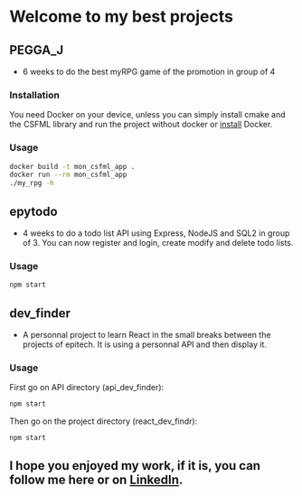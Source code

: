 # Welcome to my best projects

## PEGGA_J

- 6 weeks to do the best myRPG game of the promotion in group of 4

### Installation

You need Docker on your device, unless you can simply install cmake and the CSFML library and run the project without docker or [install](https://docs.docker.com/engine/install/) Docker.

### Usage

```bash
docker build -t mon_csfml_app .
docker run --rm mon_csfml_app
./my_rpg -h
```

## epytodo

- 4 weeks to do a todo list API using Express, NodeJS and SQL2 in group of 3. You can now register and login, create modify and delete todo lists.

### Usage

```bash
npm start
```

## dev_finder

- A personnal project to learn React in the small breaks between the projects of epitech. It is using a personnal API and then display it.

### Usage

First go on API directory (api_dev_finder):

```bash
npm start
```

Then go on the project directory (react_dev_findr):

```bash
npm start
```

## I hope you enjoyed my work, if it is, you can follow me here or on [LinkedIn](https://www.linkedin.com/in/etienne-kretz10/).
